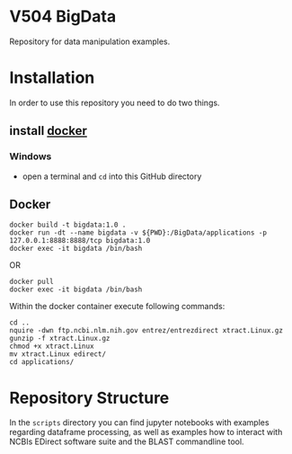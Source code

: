 # V504 BigData 
Repository for data manipulation examples.

# Installation
In order to use this repository you need to do two things.
## install [docker](https://www.docker.com/get-started) 
### Windows

- open a terminal and `cd` into this GitHub directory
## Docker
```console
docker build -t bigdata:1.0 .
docker run -dt --name bigdata -v ${PWD}:/BigData/applications -p 127.0.0.1:8888:8888/tcp bigdata:1.0 
docker exec -it bigdata /bin/bash
```
OR
```console
docker pull
docker exec -it bigdata /bin/bash
```
Within the docker container execute following commands:
```console
cd ..
nquire -dwn ftp.ncbi.nlm.nih.gov entrez/entrezdirect xtract.Linux.gz
gunzip -f xtract.Linux.gz
chmod +x xtract.Linux
mv xtract.Linux edirect/
cd applications/
```
# Repository Structure
In the `scripts` directory you can find jupyter notebooks with examples regarding dataframe processing, as well as examples how to interact with NCBIs EDirect software suite and the BLAST commandline tool.
